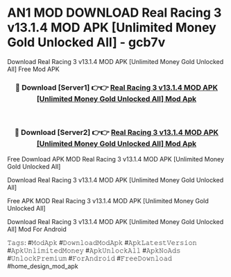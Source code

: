 # AN1 MOD DOWNLOAD Real Racing 3 v13.1.4 MOD APK [Unlimited Money Gold Unlocked All] - gcb7v
Download Real Racing 3 v13.1.4 MOD APK [Unlimited Money Gold Unlocked All] Free Mod APK

<div align="center">
<h3>🔴 Download [Server1] 👉👉 <a href="https://apk-comot.site?title=Real_Racing_3_v13.1.4_MOD_APK_[Unlimited_Money_Gold_Unlocked_All]">Real Racing 3 v13.1.4 MOD APK [Unlimited Money Gold Unlocked All] Mod Apk</a></h3><br>

<h3>🔴 Download [Server2] 👉👉 <a href="https://apk-comot.site?title=Real_Racing_3_v13.1.4_MOD_APK_[Unlimited_Money_Gold_Unlocked_All]">Real Racing 3 v13.1.4 MOD APK [Unlimited Money Gold Unlocked All] Mod Apk</a></h3>
</div>


Free Download APK MOD Real Racing 3 v13.1.4 MOD APK [Unlimited Money Gold Unlocked All]

Download Real Racing 3 v13.1.4 MOD APK [Unlimited Money Gold Unlocked All] 

Free APK MOD Real Racing 3 v13.1.4 MOD APK [Unlimited Money Gold Unlocked All] 

Download Real Racing 3 v13.1.4 MOD APK [Unlimited Money Gold Unlocked All] Mod For Android

𝚃𝚊𝚐𝚜: #𝙼𝚘𝚍𝙰𝚙𝚔 #𝙳𝚘𝚠𝚗𝚕𝚘𝚊𝚍𝙼𝚘𝚍𝙰𝚙𝚔 #𝙰𝚙𝚔𝙻𝚊𝚝𝚎𝚜𝚝𝚅𝚎𝚛𝚜𝚒𝚘𝚗 #𝙰𝚙𝚔𝚄𝚗𝚕𝚒𝚖𝚒𝚝𝚎𝚍𝙼𝚘𝚗𝚎𝚢 #𝙰𝚙𝚔𝚄𝚗𝚕𝚘𝚌𝚔𝙰𝚕𝚕 #𝙰𝚙𝚔𝙽𝚘𝙰𝚍𝚜 #𝚄𝚗𝚕𝚘𝚌𝚔𝙿𝚛𝚎𝚖𝚒𝚞𝚖 #𝙵𝚘𝚛𝙰𝚗𝚍𝚛𝚘𝚒𝚍 #𝙵𝚛𝚎𝚎𝙳𝚘𝚠𝚗𝚕𝚘𝚊𝚍 #home_design_mod_apk